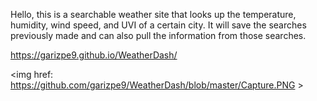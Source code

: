 Hello, this is a searchable weather site that looks up the temperature, humidity, wind speed, and UVI of a certain city. It will save the searches previously made and can also pull the information from those searches.

https://garizpe9.github.io/WeatherDash/

<img href: https://github.com/garizpe9/WeatherDash/blob/master/Capture.PNG >

